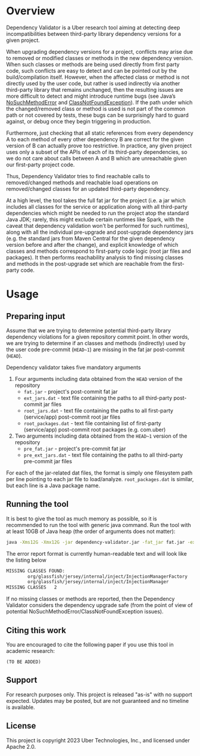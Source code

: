 # Overview

Dependency Validator is a Uber research tool aiming at detecting deep incompatibilities between third-party library dependency versions for a given project.

When upgrading dependency versions for a project, conflicts may arise due to removed or modified classes or methods in the new dependency version. When such classes or methods are being used directly from first party code, such conflicts are easy to detect and can be pointed out by the build/compilation itself. However, when the affected class or method is not directly used by the user code, but rather is used indirectly via another third-party library that remains unchanged, then the resulting issues are more difficult to detect and might introduce runtime bugs (see Java’s [NoSuchMethodError](https://docs.oracle.com/javase%2F7%2Fdocs%2Fapi%2F%2F/java/lang/NoSuchMethodError.html) and [ClassNotFoundException](https://docs.oracle.com/javase%2F7%2Fdocs%2Fapi%2F%2F/java/lang/ClassNotFoundException.html)). If the path under which the changed/removed class or method is used is not part of the common path or not covered by tests, these bugs can be surprisingly hard to guard against, or debug once they begin triggering in production.

Furthermore, just checking that all static references from every dependency A to each method of every other dependency B are correct for the given version of B can actually prove too restrictive. In practice, any given project uses only a subset of the APIs of each of its third-party dependencies, so we do not care about calls between A and B which are unreachable given our first-party project code.

Thus, Dependency Validator tries to find reachable calls to removed/changed methods and reachable load operations on removed/changed classes for an updated third-party dependency.

At a high level, the tool takes the full fat jar for the project (i.e. a jar which includes all classes for the service or application along with all third-party dependencies which might be needed to run the project atop the standard Java JDK; rarely, this might exclude certain runtimes like Spark, with the caveat that dependency validation won't be performed for such runtimes), along with all the individual pre-upgrade and post-upgrade dependency jars (e.g. the standard jars from Maven Central for the given dependency version before and after the change), and explicit knowledge of which classes and methods correspond to first-party code logic (root jar files and packages). It then performs reachability analysis to find missing classes and methods in the post-upgrade set which are reachable from the first-party code.


# Usage

## Preparing input

Assume that we are trying to determine potential third-party library dependency violations for a given repository commit point. In other words, we are trying to determine if an classes and methods (indirectly) used by the user code pre-commit (`HEAD~1`) are missing in the fat jar post-commit (`HEAD`).

Dependency validator takes five mandatory arguments

1. Four arguments including data obtained from the `HEAD` version of the repository
   - `fat.jar` - project's post-commit fat jar
   - `ext_jars.dat` - text file containing the paths to all third-party post-commit jar files
   - `root_jars.dat` - text file containing the paths to all first-party (service/app) post-commit root jar files
   - `root_packages.dat` - text file containing list of first-party (service/app) post-commit root packages (e.g. com.uber)
2. Two arguments including data obtained from the `HEAD~1` version of the repository
   - `pre_fat.jar` - project's pre-commit fat jar
   - `pre_ext_jars.dat` - text file containing the paths to all third-party pre-commit jar files
  
For each of the jar-related dat files, the format is simply one filesystem path per line pointing to each jar file to load/analyze. `root_packages.dat` is similar, but each line is a Java package name.

## Running the tool

It is best to give the tool as much memory as possible, so it is recommended to run the tool with generic java command. Run the tool with at least 10GB of Java heap (the order of arguments does not matter):

```bash
java -Xms12G -Xmx12G -jar dependency-validator.jar -fat_jar fat.jar -ext_jars ext_jars.dat -root_jars root_jars.dat -root_packages root_packages.dat -pre_fat_jar pre_fat.jar -pre_ext_jars pre_ext_jars.dat
```

The error report format is currently human-readable text and will look like the listing below

```bash
MISSING CLASSES FOUND:
        org/glassfish/jersey/internal/inject/InjectionManagerFactory
        org/glassfish/jersey/internal/inject/InjectionManager
MISSING CLASSES   2
```

If no missing classes or methods are reported, then the Dependency Validator considers the dependency upgrade safe (from the point of view of potential NoSuchMethodError/ClassNotFoundException issues).

## Citing this work

You are encouraged to cite the following paper if you use this tool in academic research:

```
(TO BE ADDED)
```

## Support

For research purposes only.  This project is released "as-is" with no support expected.  Updates may be posted, but are not guaranteed and no timeline is available.

## License

This project is copyright 2023 Uber Technologies, Inc., and licensed under Apache 2.0.
